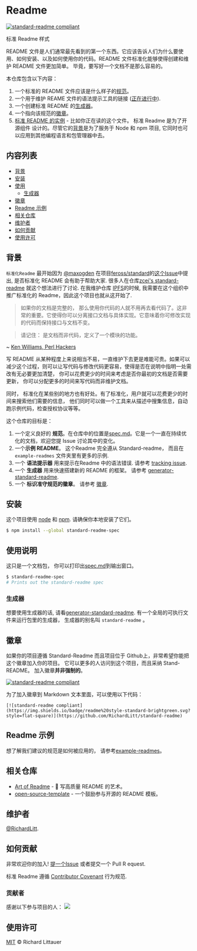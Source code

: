 # Readme

[![standard-readme compliant](https://img.shields.io/badge/readme%20style-standard-brightgreen.svg?style=flat-square)](https://github.com/RichardLitt/standard-readme)

标准 Readme 样式

README 文件是人们通常最先看到的第一个东西。它应该告诉人们为什么要使用、如何安装、以及如何使用你的代码。README 文件标准化能够使得创建和维护 README 文件更加简单。 毕竟，要写好一个文档不是那么容易的。

本仓库包含以下内容：

1. 一个标准的 README 文件应该是什么样子的[规范](spec.md)。
2. 一个用于维护 REAME 文件的语法提示工具的链接 ([正在进行中](https://github.com/RichardLitt/standard-readme/issues/5)).
3. 一个创建标准 README 的[生成器](https://github.com/RichardLitt/generator-standard-readme)。
4. 一个指向该规范的[徽章](#徽章)。
5. [标准 README 的实例](example-readmes/) - 比如你正在读的这个文件。
标准 Readme 是为了开源组件 设计的。尽管它的[背景](#背景)是为了服务于 Node 和 npm 项目, 它同时也可以应用到其他编程语言和包管理器中去。

## 内容列表

- [背景](#背景)
- [安装](#安装)
- [使用](#使用)
	- [生成器](#生成器)
- [徽章](#徽章)
- [Readme 示例](#Readme-示例)
- [相关仓库](#相关仓库)
- [维护者](#维护者)
- [如何贡献](#如何贡献)
- [使用许可](#使用许可)

## 背景

`标准化Readme` 最开始因为 [@maxogden](https://github.com/maxogden) 在项目[feross/standard](https://github.com/feross/standard)的[这个Issue](https://github.com/feross/standard/issues/141)中提出, 是否标准化 README 会有助于帮助大家. 很多人在仓库[zcei's standard-readme](https://github.com/zcei/standard-readme/issues/1) 就这个想法进行了讨论. 在我维护仓库 [IPFS](https://github.com/ipfs)的时候, 我需要在这个组织中推广标准化的 Readme，因此这个项目也就从这开始了.

> 如果你的文档是完整的， 那么使用你代码的人就不用再去看代码了。这非常的重要。它使得你可以分离接口文档与具体实现。它意味着你可修改实现的代码而保持接口与文档不变。

> 请记住： 是文档而非代码，定义了一个模块的功能。

~ [Ken Williams, Perl Hackers](http://mathforum.org/ken/perl_modules.html#document)

写 README 从某种程度上来说相当不易，一直维护下去更是难能可贵。如果可以减少这个过程，则可以让写代码与修改代码更容易，使得是否在说明中指明一处需改有无必要更加清楚， 你可以花费更少的时间来考虑是否你最初的文档是否需要更新， 你可以分配更多的时间来写代码而非维护文档。

同时， 标准化在某些别的地方也有好处。有了标准化，用户就可以花费更少的时间来搜索他们需要的信息， 他们同时可以做一个工具来从描述中搜集信息，自动跑示例代码，检查授权协议等等。

这个仓库的目标是：


1. 一个定义良好的 **规范**。在仓库中的位置是[spec.md](spec.md)。它是一个一直在持续优化的文档，欢迎您提 Issue 讨论其中的变化。
2. 一个**示例 README**。 这个Readme 完全遵从 Standard-readme， 而且在 `example-readmes` 文件夹里有更多的示例.
3. 一个 **语法提示器** 用来提示在Readme 中的语法错误. 请参考 [tracking issue](https://github.com/RichardLitt/standard-readme/issues/5).
4. 一个 **生成器** 用来快速搭建新的 README 的框架。 请参考 [generator-standard-readme](https://github.com/RichardLitt/generator-standard-readme).
5. 一个 **标识准守规范的徽章**。 请参考 [徽章](#徽章).

## 安装

这个项目使用 [node](http://nodejs.org) 和 [npm](https://npmjs.com). 请确保你本地安装了它们。
```sh
$ npm install --global standard-readme-spec
```

## 使用说明

这只是一个文档包， 你可以打印出[spec.md](spec.md)到输出窗口。

```sh
$ standard-readme-spec
# Prints out the standard-readme spec
```

### 生成器


想要使用生成器的话, 请看[generator-standard-readme](https://github.com/RichardLitt/generator-standard-readme). 
有一个全局的可执行文件来运行包里的生成器， 生成器的别名叫 `standard-readme` 。

## 徽章
如果你的项目遵循 Standard-Readme 而且项目位于 Github上，非常希望你能把这个徽章加入你的项目。 它可以更多的人访问到这个项目，而且采纳 Stand-README。 加入徽章**并非强制的**。 

[![standard-readme compliant](https://img.shields.io/badge/readme%20style-standard-brightgreen.svg?style=flat-square)](https://github.com/RichardLitt/standard-readme)

为了加入徽章到 Markdown 文本里面，可以使用以下代码：

```
[![standard-readme compliant](https://img.shields.io/badge/readme%20style-standard-brightgreen.svg?style=flat-square)](https://github.com/RichardLitt/standard-readme)
```

## Readme 示例

想了解我们建议的规范是如何被应用的， 请参考[example-readmes](example-readmes/)。

## 相关仓库

- [Art of Readme](https://github.com/noffle/art-of-readme) - 💌 写高质量 README 的艺术。
- [open-source-template](https://github.com/davidbgk/open-source-template/) - 一个鼓励参与开源的 README 模板。

## 维护者

[@RichardLitt](https://github.com/RichardLitt).

## 如何贡献

非常欢迎你的加入! [提一个Issue](https://github.com/RichardLitt/standard-readme/issues/new) 或者提交一个 Pull R equest.


标准 Readme 遵循 [Contributor Covenant](http://contributor-covenant.org/version/1/3/0/) 行为规范.

### 贡献者

感谢以下参与项目的人：
<a href="graphs/contributors"><img src="https://opencollective.com/standard-readme/contributors.svg?width=890&button=false" /></a>


## 使用许可

[MIT](LICENSE) © Richard Littauer
